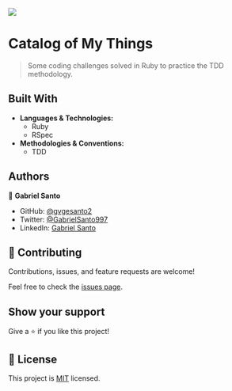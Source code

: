 ![](https://img.shields.io/badge/Microverse-blueviolet)

# Catalog of My Things

> Some coding challenges solved in Ruby to practice the TDD methodology.

## Built With

- **Languages & Technologies:**
  - Ruby
  - RSpec
- **Methodologies & Conventions:**
  - TDD

## Authors

👤 **Gabriel Santo**

- GitHub: [@gvgesanto2](https://github.com/gvgesanto2)
- Twitter: [@GabrielSanto997](https://twitter.com/GabrielSanto997)
- LinkedIn: [Gabriel Santo](https://linkedin.com/in/gabriel-santo-5882a71b2/)


## 🤝 Contributing

Contributions, issues, and feature requests are welcome!

Feel free to check the [issues page](../../issues/).

## Show your support

Give a ⭐️ if you like this project!

## 📝 License

This project is [MIT](./MIT.md) licensed.
